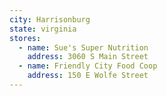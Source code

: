 ```yaml
---
city: Harrisonburg
state: virginia
stores:
  - name: Sue's Super Nutrition
    address: 3060 S Main Street
  - name: Friendly City Food Coop
    address: 150 E Wolfe Street
---
```

